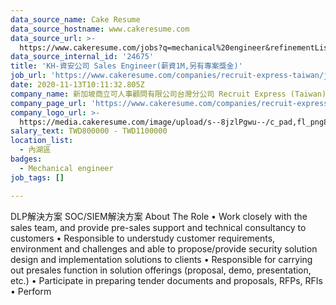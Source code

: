```yaml
---
data_source_name: Cake Resume
data_source_hostname: www.cakeresume.com
data_source_url: >-
  https://www.cakeresume.com/jobs?q=mechanical%20engineer&refinementList%5Blang_name%5D%5B0%5D=English&refinementList%5Bsalary_type%5D=per_year&range%5Bsalary_range%5D%5Bmin%5D=1000000&page=3
data_source_internal_id: '24675'
title: 'KH-資安公司 Sales Engineer(薪資1M,另有專案獎金)'
job_url: 'https://www.cakeresume.com/companies/recruit-express-taiwan/jobs/1f4d70'
date: 2020-11-13T10:11:32.805Z
company_name: 新加坡商立可人事顧問有限公司台灣分公司 Recruit Express (Taiwan)
company_page_url: 'https://www.cakeresume.com/companies/recruit-express-taiwan'
company_logo_url: >-
  https://media.cakeresume.com/image/upload/s--8jzlPgwu--/c_pad,fl_png8,h_200,w_200/v1566176619/pxugexvfcc68sz5kf2sn.png
salary_text: TWD800000 - TWD1100000
location_list:
  - 內湖區
badges:
  - Mechanical engineer
job_tags: []

---
```


DLP解決方案 SOC/SIEM解決方案 About The Role • Work closely with the sales team, and provide pre-sales support and technical consultancy to customers • Responsible to understudy customer requirements, environment and challenges and able to propose/provide security solution design and implementation solutions to clients • Responsible for carrying out presales function in solution offerings (proposal, demo, presentation, etc.) • Participate in preparing tender documents and proposals, RFPs, RFIs • Perform 